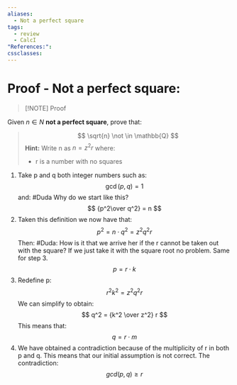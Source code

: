 ```yaml
---
aliases:
  - Not a perfect square
tags:
  - review
  - CalcI
"References:": 
cssclasses:
---
```

# Proof - Not a perfect square: 

> [!NOTE] Proof
> 
Given $n \in N$ **not a perfect square**, prove that: 
>$$
\sqrt{n} \not \in \mathbb{Q}
>$$
>**Hint:**  Write n as $n = z^2r$ where: 
>+ r is a number with no squares

1. Take p and q both integer numbers such as: 
$$
\gcd (p,q) = 1
$$
and: #Duda Why do we start like this?
$$
{p^2\over q^2} = n
$$
2. Taken this definition we now have that: 
$$
p^2 = n \cdot q^2 = z^2q^2r
$$
Then: #Duda: How is it that we arrive her if the r cannot be taken out with the square? If we just take it with the square root no problem. Same for step 3.
$$
p = r \cdot k 
$$
3. Redefine p: 
$$
r^2k^2 = z^2q^2r
$$
We can simplify to obtain: 
$$
q^2 = {k^2 \over z^2} r
$$
This means that: 
$$
q = r \cdot m
$$
4. We have obtained a contradiction because of the multiplicity of r in both p and q. This means that our initial assumption is not correct. 
The contradiction: 
$$
gcd(p,q) \geq r
$$
